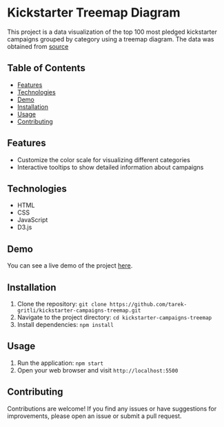 # Kickstarter Treemap Diagram

This project is a data visualization of the top 100 most pledged kickstarter campaigns grouped by category using a treemap diagram.
The data was obtained from [source](https://cdn.freecodecamp.org/testable-projects-fcc/data/tree_map/kickstarter-funding-data.json)

## Table of Contents

- [Features](#features)
- [Technologies](#technologies)
- [Demo](#demo)
- [Installation](#installation)
- [Usage](#usage)
- [Contributing](#contributing)

## Features

- Customize the color scale for visualizing different categories
- Interactive tooltips to show detailed information about campaigns

## Technologies

- HTML
- CSS
- JavaScript
- D3.js

## Demo

You can see a live demo of the project [here](https://kickstarter-campaigns-treemap.netlify.app/).

## Installation

1. Clone the repository: `git clone https://github.com/tarek-gritli/kickstarter-campaigns-treemap.git`
2. Navigate to the project directory: `cd kickstarter-campaigns-treemap`
3. Install dependencies: `npm install`

## Usage

1. Run the application: `npm start`
2. Open your web browser and visit `http://localhost:5500`

## Contributing

Contributions are welcome! If you find any issues or have suggestions for improvements, please open an issue or submit a pull request.


